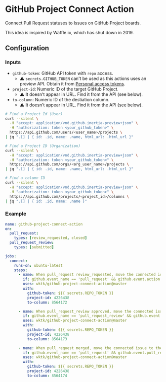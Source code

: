 # GitHub Project Connect Action

Connect Pull Request statuses to Issues on GitHub Project boards.

This idea is inspired by Waffle.io, which has shut down in 2019.

## Configuration

### Inputs

- `github-token`: GitHub API token with `repo` access.
  - :warning: `secrets.GITHUB_TOKEN` can't be used as this actions uses an preview API.  Obtain it from [Personal access tokens].
- `project-id`: Numeric ID of the target GitHub Project.
  - :warning: It doesn't appear in URL.  Find it from the API (see below).
- `to-column`: Numeric ID of the destiation column.
  - :warning: It doesn't appear in URL.  Find it from the API (see below).

```sh
# Find a Project Id (User)
curl --silent \
  -H "accept: application/vnd.github.inertia-preview+json" \
  -H "authorization: token <your_github_token>" \
  https://api.github.com/users/<user_name>/projects \
| jq ".[] | { id: .id, name: .name, html_url: .html_url }"

# Find a Project ID (Organization)
curl --silent \
  -H "accept: application/vnd.github.inertia-preview+json" \
  -H "authorization: token <your_github_token>" \
  https://api.github.com/orgs/<org_user_name>/projects \
| jq ".[] | { id: .id, name: .name, html_url: .html_url }"

# Find a column ID
curl --silent \
  -H "accept: application/vnd.github.inertia-preview+json" \
  -H "authorization: token <your_github_token>" \
  https://api.github.com/projects/<project_id>/columns \
| jq ".[] | { id: .id, name: .name }"
```

[Personal access tokens]: https://github.com/settings/tokens

### Example

```yaml
name: github-project-connect-action
on:
  pull_request:
    types: [review_requested, closed]
  pull_request_review:
    types: [submitted]

jobs:
  connect:
    runs-on: ubuntu-latest
    steps:
      - name: When pull_request review_requested, move the connected issue to the Reviewing column
        if: github.event_name == 'pull_request' && github.event.action == 'review_requested'
        uses: wktk/github-project-connect-action@master
        with:
          github-token: ${{ secrets.REPO_TOKEN }}
          project-id: 4226438
          to-column: 8564172

      - name: When pull_request_review approved, move the connected issue to the Ready column
        if: github.event_name == 'pull_request_review' && github.event.review.state == 'approved'
        uses: wktk/github-project-connect-action@master
        with:
          github-token: ${{ secrets.REPO_TOKEN }}
          project-id: 4226438
          to-column: 8564173

      - name: When pull_request merged, move the connected issue to the Done column
        if: github.event_name == 'pull_request' && github.event.pull_request.merged_at != ''
        uses: wktk/github-project-connect-action@master
        with:
          github-token: ${{ secrets.REPO_TOKEN }}
          project-id: 4226438
          to-column: 8564174
```

